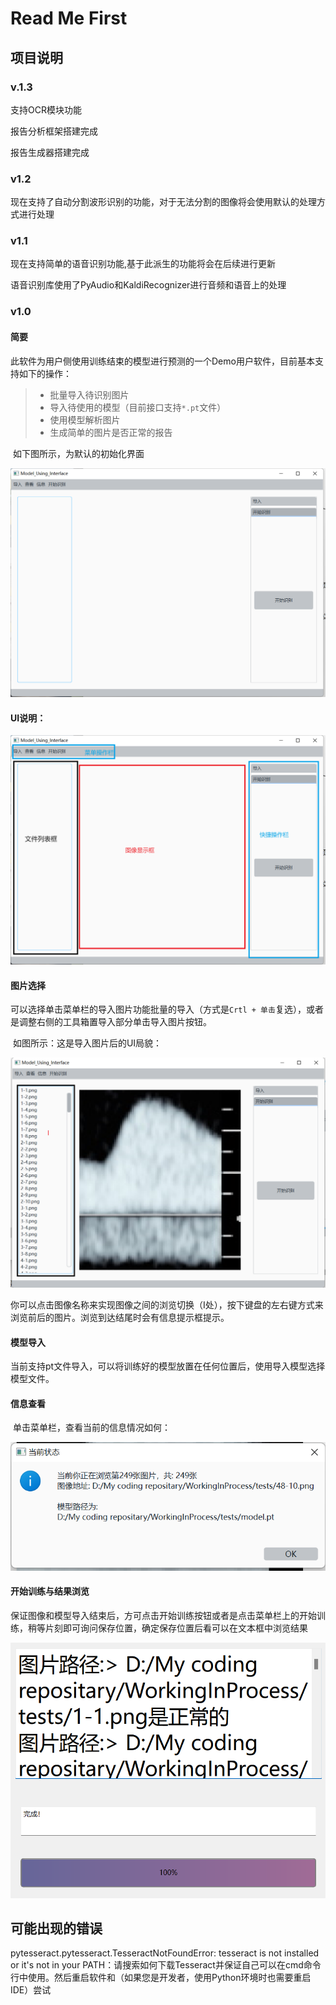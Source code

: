 # Read Me First

## 项目说明

### v.1.3

支持OCR模块功能

报告分析框架搭建完成

报告生成器搭建完成

### v1.2

现在支持了自动分割波形识别的功能，对于无法分割的图像将会使用默认的处理方式进行处理

### v1.1

现在支持简单的语音识别功能,基于此派生的功能将会在后续进行更新

语音识别库使用了PyAudio和KaldiRecognizer进行音频和语音上的处理

### v1.0

#### 简要

​	此软件为用户侧使用训练结束的模型进行预测的一个Demo用户软件，目前基本支持如下的操作：

> - 批量导入待识别图片
> - 导入待使用的模型（目前接口支持`*.pt`文件）
> - 使用模型解析图片
> - 生成简单的图片是否正常的报告

​	如下图所示，为默认的初始化界面

![image-20240406191536861](./docs/image-20240406191536861.png)

#### UI说明：

![image-20240406191536861](./docs/showHow.png)

#### 图片选择

​	可以选择单击菜单栏的导入图片功能批量的导入（方式是`Crtl + 单击`复选），或者是调整右侧的工具箱置导入部分单击导入图片按钮。

​	如图所示：这是导入图片后的UI局貌：

![image-20240406191536861](./docs/showClickFile.png)

​	你可以点击图像名称来实现图像之间的浏览切换（I处），按下键盘的左右键方式来浏览前后的图片。浏览到达结尾时会有信息提示框提示。

#### 模型导入

​	当前支持pt文件导入，可以将训练好的模型放置在任何位置后，使用导入模型选择模型文件。

#### 信息查看

​	单击菜单栏，查看当前的信息情况如何：

![image-20240406191536861](./docs/informations.png)

#### 开始训练与结果浏览

​	保证图像和模型导入结束后，方可点击开始训练按钮或者是点击菜单栏上的开始训练，稍等片刻即可询问保存位置，确定保存位置后看可以在文本框中浏览结果

![image-20240406194445487](./docs/image-20240406194445487.png)

## 可能出现的错误

pytesseract.pytesseract.TesseractNotFoundError: tesseract is not installed or it's not in your PATH：请搜索如何下载Tesseract并保证自己可以在cmd命令行中使用。然后重启软件和（如果您是开发者，使用Python环境时也需要重启IDE）尝试